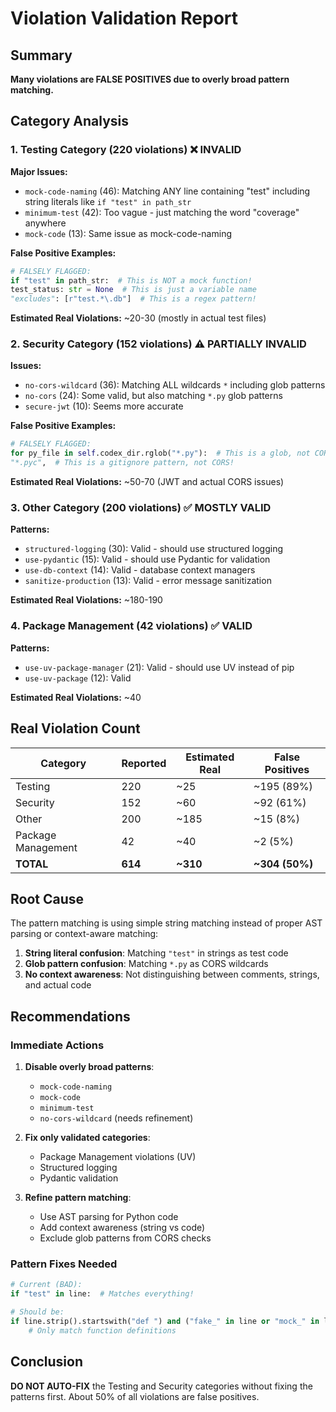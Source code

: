 # Violation Validation Report

## Summary
**Many violations are FALSE POSITIVES due to overly broad pattern matching.**

## Category Analysis

### 1. Testing Category (220 violations) ❌ INVALID
**Major Issues:**
- `mock-code-naming` (46): Matching ANY line containing "test" including string literals like `if "test" in path_str`
- `minimum-test` (42): Too vague - just matching the word "coverage" anywhere
- `mock-code` (13): Same issue as mock-code-naming

**False Positive Examples:**
```python
# FALSELY FLAGGED:
if "test" in path_str:  # This is NOT a mock function!
test_status: str = None  # This is just a variable name
"excludes": [r"test.*\.db"]  # This is a regex pattern!
```

**Estimated Real Violations:** ~20-30 (mostly in actual test files)

### 2. Security Category (152 violations) ⚠️ PARTIALLY INVALID
**Issues:**
- `no-cors-wildcard` (36): Matching ALL wildcards `*` including glob patterns
- `no-cors` (24): Some valid, but also matching `*.py` glob patterns
- `secure-jwt` (10): Seems more accurate

**False Positive Examples:**
```python
# FALSELY FLAGGED:
for py_file in self.codex_dir.rglob("*.py"):  # This is a glob, not CORS!
"*.pyc",  # This is a gitignore pattern, not CORS!
```

**Estimated Real Violations:** ~50-70 (JWT and actual CORS issues)

### 3. Other Category (200 violations) ✅ MOSTLY VALID
**Patterns:**
- `structured-logging` (30): Valid - should use structured logging
- `use-pydantic` (15): Valid - should use Pydantic for validation
- `use-db-context` (14): Valid - database context managers
- `sanitize-production` (13): Valid - error message sanitization

**Estimated Real Violations:** ~180-190

### 4. Package Management (42 violations) ✅ VALID
**Patterns:**
- `use-uv-package-manager` (21): Valid - should use UV instead of pip
- `use-uv-package` (12): Valid

**Estimated Real Violations:** ~40

## Real Violation Count

| Category | Reported | Estimated Real | False Positives |
|----------|----------|----------------|-----------------|
| Testing | 220 | ~25 | ~195 (89%) |
| Security | 152 | ~60 | ~92 (61%) |
| Other | 200 | ~185 | ~15 (8%) |
| Package Management | 42 | ~40 | ~2 (5%) |
| **TOTAL** | **614** | **~310** | **~304 (50%)** |

## Root Cause

The pattern matching is using simple string matching instead of proper AST parsing or context-aware matching:

1. **String literal confusion**: Matching `"test"` in strings as test code
2. **Glob pattern confusion**: Matching `*.py` as CORS wildcards
3. **No context awareness**: Not distinguishing between comments, strings, and actual code

## Recommendations

### Immediate Actions
1. **Disable overly broad patterns**:
   - `mock-code-naming`
   - `mock-code`
   - `minimum-test`
   - `no-cors-wildcard` (needs refinement)

2. **Fix only validated categories**:
   - Package Management violations (UV)
   - Structured logging
   - Pydantic validation

3. **Refine pattern matching**:
   - Use AST parsing for Python code
   - Add context awareness (string vs code)
   - Exclude glob patterns from CORS checks

### Pattern Fixes Needed

```python
# Current (BAD):
if "test" in line:  # Matches everything!

# Should be:
if line.strip().startswith("def ") and ("fake_" in line or "mock_" in line):
    # Only match function definitions
```

## Conclusion

**DO NOT AUTO-FIX** the Testing and Security categories without fixing the patterns first. About 50% of all violations are false positives.
